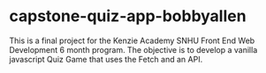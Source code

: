 # capstone-quiz-app-bobbyallen
This is a final project for the Kenzie Academy SNHU Front End Web Development 6 month program. The objective is to develop a vanilla javascript Quiz Game that uses the Fetch and an API. 
